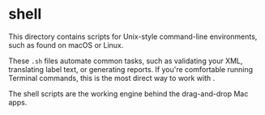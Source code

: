 # shell

This directory contains scripts for Unix-style command-line environments, such as found on macOS or Linux.

These `.sh` files automate common tasks, such as validating your XML, translating label text, or generating reports. If you're comfortable running Terminal commands, this is the most direct way to work with <PubNote>.

The shell scripts are the working engine behind the drag-and-drop Mac apps.